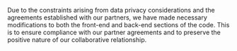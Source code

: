 Due to the constraints arising from data privacy considerations and the agreements established with our partners, we have made necessary modifications to both the front-end and back-end sections of the code. This is to ensure compliance with our partner agreements and to preserve the positive nature of our collaborative relationship.

